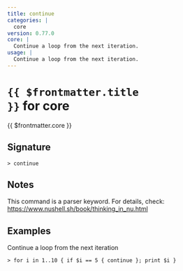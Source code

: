 ```yaml
---
title: continue
categories: |
  core
version: 0.77.0
core: |
  Continue a loop from the next iteration.
usage: |
  Continue a loop from the next iteration.
---
```


# <code>{{ $frontmatter.title }}</code> for core

<div class='command-title'>{{ $frontmatter.core }}</div>

## Signature

```> continue ```

## Notes
This command is a parser keyword. For details, check:
  https://www.nushell.sh/book/thinking_in_nu.html
## Examples

Continue a loop from the next iteration
```shell
> for i in 1..10 { if $i == 5 { continue }; print $i }

```
